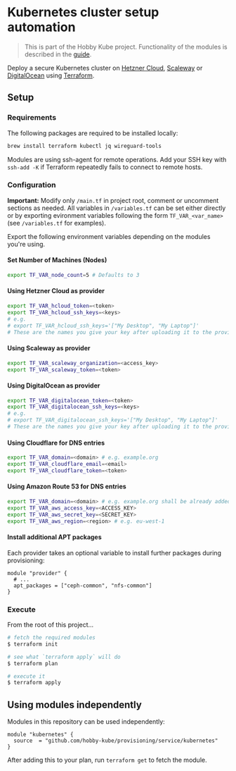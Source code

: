 # Kubernetes cluster setup automation

> This is part of the Hobby Kube project. Functionality of the modules is described in the [guide](https://github.com/hobby-kube/guide).

Deploy a secure Kubernetes cluster on [Hetzner Cloud](https://www.hetzner.com/cloud), [Scaleway](https://www.scaleway.com/) or [DigitalOcean](https://www.digitalocean.com/) using [Terraform](https://www.terraform.io/).


## Setup


### Requirements

The following packages are required to be installed locally:

```sh
brew install terraform kubectl jq wireguard-tools
```

Modules are using ssh-agent for remote operations. Add your SSH key with `ssh-add -K` if Terraform repeatedly fails to connect to remote hosts.


### Configuration

**Important:** Modify only `/main.tf` in project root, comment or uncomment sections as needed. All variables in `/variables.tf` can be set
either directly or by exporting evironment variables following the form `TF_VAR_<var_name>` (see `/variables.tf` for examples).

Export the following environment variables depending on the modules you're using.


#### Set Number of Machines (Nodes)

```sh
export TF_VAR_node_count=5 # Defaults to 3
```


#### Using Hetzner Cloud as provider

```sh
export TF_VAR_hcloud_token=<token>
export TF_VAR_hcloud_ssh_keys=<keys>
# e.g.
# export TF_VAR_hcloud_ssh_keys='["My Desktop", "My Laptop"]'
# These are the names you give your key after uploading it to the provider.
```


#### Using Scaleway as provider

```sh
export TF_VAR_scaleway_organization=<access_key>
export TF_VAR_scaleway_token=<token>
```


#### Using DigitalOcean as provider

```sh
export TF_VAR_digitalocean_token=<token>
export TF_VAR_digitalocean_ssh_keys=<keys>
# e.g.
# export TF_VAR_digitalocean_ssh_keys='["My Desktop", "My Laptop"]'
# These are the names you give your key after uploading it to the provider.
```


#### Using Cloudflare for DNS entries

```sh
export TF_VAR_domain=<domain> # e.g. example.org
export TF_VAR_cloudflare_email=<email>
export TF_VAR_cloudflare_token=<token>
```


#### Using Amazon Route 53 for DNS entries

```sh
export TF_VAR_domain=<domain> # e.g. example.org shall be already added to hosted zones.
export TF_VAR_aws_access_key=<ACCESS_KEY>
export TF_VAR_aws_secret_key=<SECRET_KEY>
export TF_VAR_aws_region=<region> # e.g. eu-west-1
```


#### Install additional APT packages

Each provider takes an optional variable to install further packages during provisioning:

```
module "provider" {
  # ...
  apt_packages = ["ceph-common", "nfs-common"]
}
```


### Execute

From the root of this project...

```sh
# fetch the required modules
$ terraform init

# see what `terraform apply` will do
$ terraform plan

# execute it
$ terraform apply
```


## Using modules independently

Modules in this repository can be used independently:

```
module "kubernetes" {
  source  = "github.com/hobby-kube/provisioning/service/kubernetes"
}
```

After adding this to your plan, run `terraform get` to fetch the module.
